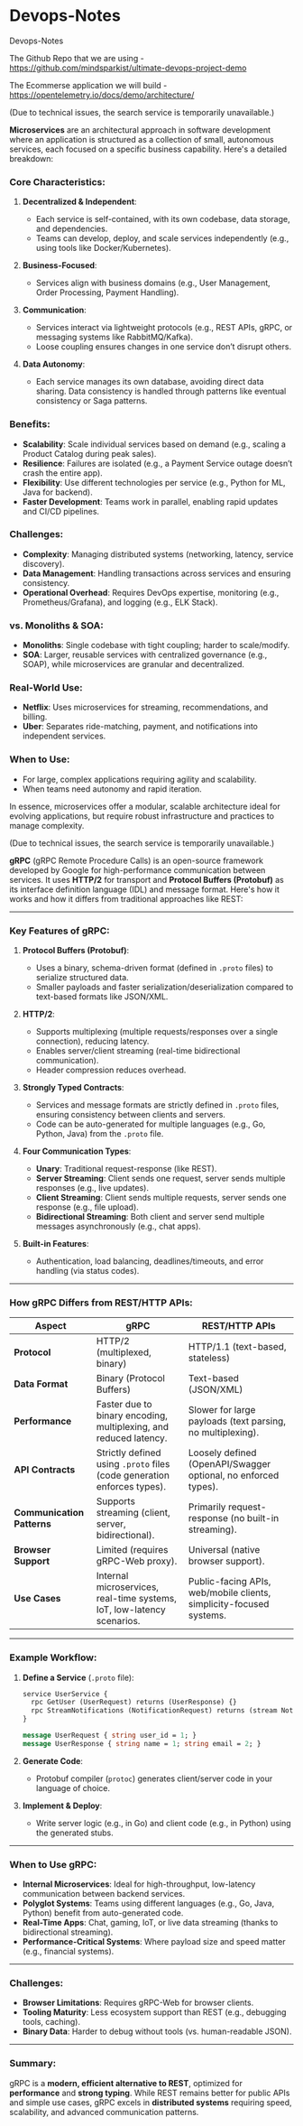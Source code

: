 # Devops-Notes
Devops-Notes

The Github Repo that we are using - https://github.com/mindsparkist/ultimate-devops-project-demo

The Ecommerse application we will build - https://opentelemetry.io/docs/demo/architecture/

(Due to technical issues, the search service is temporarily unavailable.)

**Microservices** are an architectural approach in software development where an application is structured as a collection of small, autonomous services, each focused on a specific business capability. Here's a detailed breakdown:

### **Core Characteristics**:
1. **Decentralized & Independent**:
   - Each service is self-contained, with its own codebase, data storage, and dependencies.
   - Teams can develop, deploy, and scale services independently (e.g., using tools like Docker/Kubernetes).

2. **Business-Focused**:
   - Services align with business domains (e.g., User Management, Order Processing, Payment Handling).

3. **Communication**:
   - Services interact via lightweight protocols (e.g., REST APIs, gRPC, or messaging systems like RabbitMQ/Kafka).
   - Loose coupling ensures changes in one service don’t disrupt others.

4. **Data Autonomy**:
   - Each service manages its own database, avoiding direct data sharing. Data consistency is handled through patterns like eventual consistency or Saga patterns.

### **Benefits**:
- **Scalability**: Scale individual services based on demand (e.g., scaling a Product Catalog during peak sales).
- **Resilience**: Failures are isolated (e.g., a Payment Service outage doesn’t crash the entire app).
- **Flexibility**: Use different technologies per service (e.g., Python for ML, Java for backend).
- **Faster Development**: Teams work in parallel, enabling rapid updates and CI/CD pipelines.

### **Challenges**:
- **Complexity**: Managing distributed systems (networking, latency, service discovery).
- **Data Management**: Handling transactions across services and ensuring consistency.
- **Operational Overhead**: Requires DevOps expertise, monitoring (e.g., Prometheus/Grafana), and logging (e.g., ELK Stack).

### **vs. Monoliths & SOA**:
- **Monoliths**: Single codebase with tight coupling; harder to scale/modify.
- **SOA**: Larger, reusable services with centralized governance (e.g., SOAP), while microservices are granular and decentralized.

### **Real-World Use**:
- **Netflix**: Uses microservices for streaming, recommendations, and billing.
- **Uber**: Separates ride-matching, payment, and notifications into independent services.

### **When to Use**:
- For large, complex applications requiring agility and scalability.
- When teams need autonomy and rapid iteration.

In essence, microservices offer a modular, scalable architecture ideal for evolving applications, but require robust infrastructure and practices to manage complexity.

(Due to technical issues, the search service is temporarily unavailable.)

**gRPC** (gRPC Remote Procedure Calls) is an open-source framework developed by Google for high-performance communication between services. It uses **HTTP/2** for transport and **Protocol Buffers (Protobuf)** as its interface definition language (IDL) and message format. Here's how it works and how it differs from traditional approaches like REST:

---

### **Key Features of gRPC**:
1. **Protocol Buffers (Protobuf)**:
   - Uses a binary, schema-driven format (defined in `.proto` files) to serialize structured data.
   - Smaller payloads and faster serialization/deserialization compared to text-based formats like JSON/XML.

2. **HTTP/2**:
   - Supports multiplexing (multiple requests/responses over a single connection), reducing latency.
   - Enables server/client streaming (real-time bidirectional communication).
   - Header compression reduces overhead.

3. **Strongly Typed Contracts**:
   - Services and message formats are strictly defined in `.proto` files, ensuring consistency between clients and servers.
   - Code can be auto-generated for multiple languages (e.g., Go, Python, Java) from the `.proto` file.

4. **Four Communication Types**:
   - **Unary**: Traditional request-response (like REST).
   - **Server Streaming**: Client sends one request, server sends multiple responses (e.g., live updates).
   - **Client Streaming**: Client sends multiple requests, server sends one response (e.g., file upload).
   - **Bidirectional Streaming**: Both client and server send multiple messages asynchronously (e.g., chat apps).

5. **Built-in Features**:
   - Authentication, load balancing, deadlines/timeouts, and error handling (via status codes).

---

### **How gRPC Differs from REST/HTTP APIs**:
| **Aspect**              | **gRPC**                                                                 | **REST/HTTP APIs**                                                  |
|--------------------------|--------------------------------------------------------------------------|---------------------------------------------------------------------|
| **Protocol**             | HTTP/2 (multiplexed, binary)                                             | HTTP/1.1 (text-based, stateless)                                    |
| **Data Format**          | Binary (Protocol Buffers)                                                | Text-based (JSON/XML)                                               |
| **Performance**          | Faster due to binary encoding, multiplexing, and reduced latency.        | Slower for large payloads (text parsing, no multiplexing).          |
| **API Contracts**        | Strictly defined using `.proto` files (code generation enforces types).  | Loosely defined (OpenAPI/Swagger optional, no enforced types).      |
| **Communication Patterns**| Supports streaming (client, server, bidirectional).                      | Primarily request-response (no built-in streaming).                 |
| **Browser Support**      | Limited (requires gRPC-Web proxy).                                       | Universal (native browser support).                                 |
| **Use Cases**            | Internal microservices, real-time systems, IoT, low-latency scenarios.   | Public-facing APIs, web/mobile clients, simplicity-focused systems. |

---

### **Example Workflow**:
1. **Define a Service** (`.proto` file):
   ```protobuf
   service UserService {
     rpc GetUser (UserRequest) returns (UserResponse) {}
     rpc StreamNotifications (NotificationRequest) returns (stream Notification) {}
   }

   message UserRequest { string user_id = 1; }
   message UserResponse { string name = 1; string email = 2; }
   ```

2. **Generate Code**:
   - Protobuf compiler (`protoc`) generates client/server code in your language of choice.

3. **Implement & Deploy**:
   - Write server logic (e.g., in Go) and client code (e.g., in Python) using the generated stubs.

---

### **When to Use gRPC**:
- **Internal Microservices**: Ideal for high-throughput, low-latency communication between backend services.
- **Polyglot Systems**: Teams using different languages (e.g., Go, Java, Python) benefit from auto-generated code.
- **Real-Time Apps**: Chat, gaming, IoT, or live data streaming (thanks to bidirectional streaming).
- **Performance-Critical Systems**: Where payload size and speed matter (e.g., financial systems).

---

### **Challenges**:
- **Browser Limitations**: Requires gRPC-Web for browser clients.
- **Tooling Maturity**: Less ecosystem support than REST (e.g., debugging tools, caching).
- **Binary Data**: Harder to debug without tools (vs. human-readable JSON).

---

### **Summary**:
gRPC is a **modern, efficient alternative to REST**, optimized for **performance** and **strong typing**. While REST remains better for public APIs and simple use cases, gRPC excels in **distributed systems** requiring speed, scalability, and advanced communication patterns.
